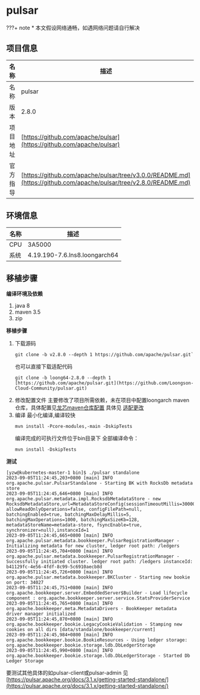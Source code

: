 # pulsar

<!-- note -->
???+ note
    * 本文假设网络通畅，如遇网络问题请自行解决
<!-- note end -->

## 项目信息

|名称       |描述|
|--         |--|
|名称       |pulsar|
|版本       |2.8.0|
|项目地址   |[https://github.com/apache/pulsar](https://github.com/apache/pulsar)|
|官方指导   |[https://github.com/apache/pulsar/tree/v3.0.0/README.md](https://github.com/apache/pulsar/tree/v2.8.0/README.md)|

## 环境信息

|名称       |描述|
|--         |--|
|CPU        |3A5000|
|系统       |4.19.190-7.6.lns8.loongarch64|


## 移植步骤

__编译环境及依赖__
1. java 8 
2. maven 3.5
3. zip

__移植步骤__
1. 下载源码
   ```
   git clone -b v2.8.0 --depth 1 https://github.com/apache/pulsar.git`
   ```
   也可以直接下载适配代码
   ``` 
   git clone -b loong64-2.8.0 --depth 1 [https://github.com/apache/pulsar.git](https://github.com/Loongson-Cloud-Community/pulsar.git)
   ```
2. 修改配置文件
   主要修改了项目所需依赖，未在项目中配置loongarch maven仓库，具体配置见[龙芯maven仓库配置](http://docs.loongnix.cn/maven/user_guide.html)
   具体见 [适配更改](https://github.com/Loongson-Cloud-Community/pulsar/commit/43cbc56483d525000149e23d17d94c23bef2edcd)
3. 编译
   最小化编译,编译较快 
   ```
   mvn install -Pcore-modules,-main -DskipTests
   ``` 
   编译完成的可执行文件位于bin目录下
   全部编译命令：
   ``` 
   mvn install -DskipTests 
   ```

__测试__

```
[yzw@kubernetes-master-1 bin]$ ./pulsar standalone
2023-09-05T11:24:45,203+0800 [main] INFO  org.apache.pulsar.PulsarStandalone - Starting BK with RocksDb metadata store
2023-09-05T11:24:45,646+0800 [main] INFO  org.apache.pulsar.metadata.impl.RocksdbMetadataStore - new RocksdbMetadataStore,url=MetadataStoreConfig(sessionTimeoutMillis=30000, allowReadOnlyOperations=false, configFilePath=null, batchingEnabled=true, batchingMaxDelayMillis=5, batchingMaxOperations=1000, batchingMaxSizeKb=128, metadataStoreName=metadata-store, fsyncEnable=true, synchronizer=null),instanceId=1
2023-09-05T11:24:45,665+0800 [main] INFO  org.apache.pulsar.metadata.bookkeeper.PulsarRegistrationManager - Initializing metadata for new cluster, ledger root path: /ledgers
2023-09-05T11:24:45,704+0800 [main] INFO  org.apache.pulsar.metadata.bookkeeper.PulsarRegistrationManager - Successfully initiated cluster. ledger root path: /ledgers instanceId: b41129fc-4e56-4fdf-8c99-5c6910aecb8d
2023-09-05T11:24:45,726+0800 [main] INFO  org.apache.pulsar.metadata.bookkeeper.BKCluster - Starting new bookie on port: 34027
2023-09-05T11:24:45,751+0800 [main] INFO  org.apache.bookkeeper.server.EmbeddedServer$Builder - Load lifecycle component : org.apache.bookkeeper.server.service.StatsProviderService
2023-09-05T11:24:45,765+0800 [main] INFO  org.apache.bookkeeper.meta.MetadataDrivers - BookKeeper metadata driver manager initialized
2023-09-05T11:24:45,870+0800 [main] INFO  org.apache.bookkeeper.bookie.LegacyCookieValidation - Stamping new cookies on all dirs [data/standalone/bookkeeper/current]
2023-09-05T11:24:45,984+0800 [main] INFO  org.apache.bookkeeper.bookie.BookieResources - Using ledger storage: org.apache.bookkeeper.bookie.storage.ldb.DbLedgerStorage
2023-09-05T11:24:45,990+0800 [main] INFO  org.apache.bookkeeper.bookie.storage.ldb.DbLedgerStorage - Started Db Ledger Storage

```
要测试其他具体的如pulsar-client或pulsar-admin 见[https://pulsar.apache.org/docs/3.1.x/getting-started-standalone/](https://pulsar.apache.org/docs/3.1.x/getting-started-standalone/)
